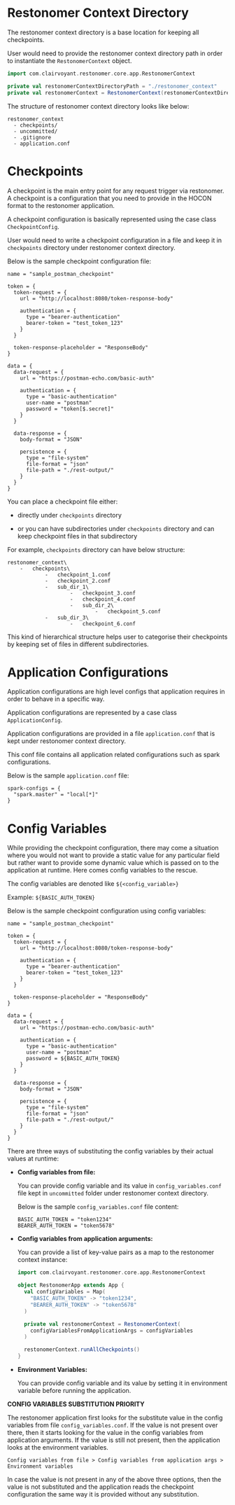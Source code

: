 # Restonomer Context Directory

The restonomer context directory is a base location for keeping all checkpoints.

User would need to provide the restonomer context directory path in order to instantiate the `RestonomerContext` object.

```scala
import com.clairvoyant.restonomer.core.app.RestonomerContext

private val restonomerContextDirectoryPath = "./restonomer_context"
private val restonomerContext = RestonomerContext(restonomerContextDirectoryPath)
```

The structure of restonomer context directory looks like below:

```text
restonomer_context
  - checkpoints/
  - uncommitted/
  - .gitignore
  - application.conf
```

# Checkpoints

A checkpoint is the main entry point for any request trigger via restonomer.
A checkpoint is a configuration that you need to provide in the HOCON format to the restonomer application.

A checkpoint configuration is basically represented using the case class `CheckpointConfig`.

User would need to write a checkpoint configuration in a file and keep it in `checkpoints` directory under restonomer context directory.

Below is the sample checkpoint configuration file:

```hocon
name = "sample_postman_checkpoint"

token = {
  token-request = {
    url = "http://localhost:8080/token-response-body"

    authentication = {
      type = "bearer-authentication"
      bearer-token = "test_token_123"
    }
  }

  token-response-placeholder = "ResponseBody"
}

data = {
  data-request = {
    url = "https://postman-echo.com/basic-auth"

    authentication = {
      type = "basic-authentication"
      user-name = "postman"
      password = "token[$.secret]"
    }
  }

  data-response = {
    body-format = "JSON"

    persistence = {
      type = "file-system"
      file-format = "json"
      file-path = "./rest-output/"
    }
  }
}
```

You can place a checkpoint file either:

* directly under `checkpoints` directory

* or you can have subdirectories under `checkpoints` directory and can keep checkpoint files in that subdirectory

For example, `checkpoints` directory can have below structure:

```text
restonomer_context\
    -   checkpoints\
            -   checkpoint_1.conf
            -   checkpoint_2.conf
            -   sub_dir_1\
                    -   checkpoint_3.conf
                    -   checkpoint_4.conf
                    -   sub_dir_2\
                            -   checkpoint_5.conf
            -   sub_dir_3\
                    -   checkpoint_6.conf
```

This kind of hierarchical structure helps user to categorise their checkpoints by keeping set of files in different subdirectories.

# Application Configurations

Application configurations are high level configs that application requires in order to behave in a specific way.

Application configurations are represented by a case class `ApplicationConfig`.

Application configurations are provided in a file `application.conf` that is kept under restonomer context directory.

This conf file contains all application related configurations such as spark configurations.

Below is the sample `application.conf` file:

```hocon
spark-configs = {
  "spark.master" = "local[*]"
}
```

# Config Variables

While providing the checkpoint configuration, there may come a situation where you would not want to provide a static 
value for any particular field but rather want to provide some dynamic value which is passed on to the application 
at runtime. Here comes config variables to the rescue.

The config variables are denoted like `${<config_variable>}`

Example: `${BASIC_AUTH_TOKEN}`

Below is the sample checkpoint configuration using config variables:

```hocon
name = "sample_postman_checkpoint"

token = {
  token-request = {
    url = "http://localhost:8080/token-response-body"

    authentication = {
      type = "bearer-authentication"
      bearer-token = "test_token_123"
    }
  }

  token-response-placeholder = "ResponseBody"
}

data = {
  data-request = {
    url = "https://postman-echo.com/basic-auth"

    authentication = {
      type = "basic-authentication"
      user-name = "postman"
      password = ${BASIC_AUTH_TOKEN}
    }
  }

  data-response = {
    body-format = "JSON"

    persistence = {
      type = "file-system"
      file-format = "json"
      file-path = "./rest-output/"
    }
  }
}
```

There are three ways of substituting the config variables by their actual values at runtime:

* **Config variables from file:**

  You can provide config variable and its value in `config_variables.conf` file kept in `uncommitted` folder under 
  restonomer context directory.

    Below is the sample `config_variables.conf` file content:

    ```hocon
    BASIC_AUTH_TOKEN = "token1234"
    BEARER_AUTH_TOKEN = "token5678"
    ```

* **Config variables from application arguments:**

  You can provide a list of key-value pairs as a map to the restonomer context instance:

  ```scala
  import com.clairvoyant.restonomer.core.app.RestonomerContext
  
  object RestonomerApp extends App {
    val configVariables = Map(
      "BASIC_AUTH_TOKEN" -> "token1234",
      "BEARER_AUTH_TOKEN" -> "token5678"
    )
  
    private val restonomerContext = RestonomerContext(
      configVariablesFromApplicationArgs = configVariables
    )
  
    restonomerContext.runAllCheckpoints()
  }
  ```

* **Environment Variables:**
  
  You can provide config variable and its value by setting it in environment variable before running the application.

**CONFIG VARIABLES SUBSTITUTION PRIORITY**

The restonomer application first looks for the substitute value in the config variables from file `config_variables.conf`.
If the value is not present over there, then it starts looking for the value in the config variables from application arguments. 
If the value is still not present, then the application looks at the environment variables.

```text
Config variables from file > Config variables from application args > Environment variables
```

In case the value is not present in any of the above three options, then the value is not substituted and the application reads 
the checkpoint configuration the same way it is provided without any substitution.
